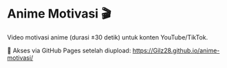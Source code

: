 # Anime Motivasi 🎬

Video motivasi anime (durasi ±30 detik) untuk konten YouTube/TikTok.

🔗 Akses via GitHub Pages setelah diupload:
https://Gilz28.github.io/anime-motivasi/
